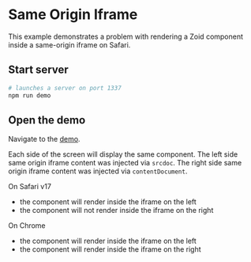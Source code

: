 # Same Origin Iframe

This example demonstrates a problem with rendering a Zoid component inside a same-origin iframe on Safari.

## Start server

```bash
# launches a server on port 1337
npm run demo
```

## Open the demo

Navigate to the [demo](http://localhost:1337/demo/basic/iframe/index.htm).

Each side of the screen will display the same component.
The left side same origin iframe content was injected via `srcdoc`.
The right side same origin iframe content was injected via `contentDocument`.

On Safari v17

- the component will render inside the iframe on the left
- the component will not render inside the iframe on the right

On Chrome

- the component will render inside the iframe on the left
- the component will render inside the iframe on the right
